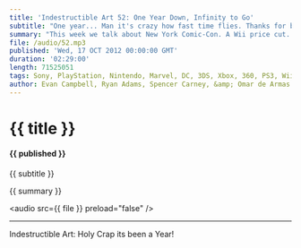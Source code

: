 ```yaml
---
title: 'Indestructible Art 52: One Year Down, Infinity to Go'
subtitle: "One year... Man it's crazy how fast time flies. Thanks for being here with us. It means a lot. Seriously. "
summary: "This week we talk about New York Comic-Con. A Wii price cut. Yet another reason to be mad at EA. More Scott Snyder, more Borderlands, and get into our Listener Question contest. Winners were picked. Questions were answered. Enjoy it, we did. And again, we can say it enough, thanks so much for being here with us through the first year of Indestructible Art. We've had a great time and hope you have too. Here's looking forward to sharing more awesome stuff in the years to come."
file: /audio/52.mp3
published: 'Wed, 17 OCT 2012 00:00:00 GMT'
duration: '02:29:00'
length: 71525051
tags: Sony, PlayStation, Nintendo, Marvel, DC, 3DS, Xbox, 360, PS3, Wii, WiiU, PSN, XBLA, Video Games, Comics, Games, Indestructible Art, NYCC, Scott Snyder, Borderlands2, EA, Jeff Lemire, Contest, Giveaways
author: Evan Campbell, Ryan Adams, Spencer Carney, &amp; Omar de Armas
---
```


# {{ title }}

#### {{ published }}

{{ subtitle }}

{{ summary }}

<audio src={{ file }} preload="false" />

- - -

Indestructible Art: Holy Crap its been a Year!